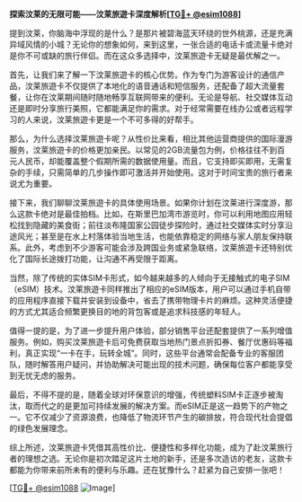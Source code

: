 **探索汶莱的无限可能——汶莱旅遊卡深度解析[[TG💪+ @esim1088](https://t.me/s/esim1088)]**

提到汶莱，你脑海中浮现的是什么？是那片被碧海蓝天环绕的世外桃源，还是充满异域风情的小城？无论你的想象如何，来到这里，一张合适的电话卡或流量卡绝对是你不可或缺的旅行伴侣。而在这众多选择中，汶莱旅遊卡无疑是最优解之一。

首先，让我们来了解一下汶莱旅遊卡的核心优势。作为专门为游客设计的通信产品，汶莱旅遊卡不仅提供了本地化的语音通话和短信服务，还配备了超大流量套餐，让你在汶莱期间随时随地畅享互联网带来的便利。无论是导航、社交媒体互动还是即时分享旅行美照，它都能满足你的需求。对于经常需要在线办公或者远程学习的人来说，汶莱旅遊卡更是一个不可多得的好帮手。

那么，为什么选择汶莱旅遊卡呢？从性价比来看，相比其他运营商提供的国际漫游服务，汶莱旅遊卡的价格更加亲民。以常见的2GB流量包为例，价格往往不到百元人民币，却能覆盖整个假期所需的数据使用量。而且，它支持即买即用，无需复杂的手续，只需简单的几步操作即可激活并开始使用。这对于时间宝贵的旅行者来说尤为重要。

接下来，我们聊聊汶莱旅遊卡的具体使用场景。如果你计划在汶莱进行深度游，那么这款卡绝对是最佳拍档。比如，在斯里巴加湾市游览时，你可以利用地图应用轻松找到隐藏的美食街；前往淡布隆国家公园徒步探险时，通过社交媒体实时分享沿途风光；甚至是在水上村落体验当地生活，也能依靠稳定的网络与家人朋友保持联系。此外，考虑到不少游客可能会涉及跨国业务或紧急联络，汶莱旅遊卡还特别优化了国际长途拨打功能，让沟通不再受限于距离。

当然，除了传统的实体SIM卡形式，如今越来越多的人倾向于无接触式的电子SIM（eSIM）技术。汶莱旅遊卡同样推出了相应的eSIM版本，用户可以通过手机自带的应用程序直接下载并安装到设备中，省去了携带物理卡片的麻烦。这种灵活便捷的方式尤其适合频繁更换目的地的背包客或是追求科技感的年轻人。

值得一提的是，为了进一步提升用户体验，部分销售平台还配套提供了一系列增值服务。例如，购买汶莱旅遊卡后可免费获取当地热门景点折扣券、餐厅优惠码等福利，真正实现“一卡在手，玩转全城”。同时，这些平台通常会配备专业的客服团队，随时解答用户疑问，并协助解决可能出现的技术问题，确保每位客户都能享受到无忧无虑的服务。

最后，不得不提的是，随着全球对环保意识的增强，传统塑料SIM卡正逐步被淘汰，取而代之的是更加可持续发展的解决方案。而eSIM正是这一趋势下的产物之一。它不仅减少了资源浪费，也降低了物流环节产生的碳排放，符合现代社会提倡的绿色发展理念。

综上所述，汶莱旅遊卡凭借其高性价比、便捷性和多样化功能，成为了赴汶莱旅行者的理想之选。无论你是初次踏足这片土地的新手，还是多次造访的老友，这款卡都能为你带来前所未有的便利与乐趣。还在犹豫什么？赶紧为自己安排一张吧！

[[TG💪+ @esim1088](https://t.me/s/esim1088) ![Image](https://i.postimg.cc/4NQfJmqS/Snipaste-2025-05-13-00-14-12.png)]